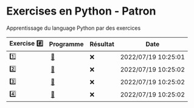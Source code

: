 # Exercises en Python - Patron

Apprentissage du language Python par des exercices

|  Exercise :hash:  |  Programme | Résultat | Date |
|-------------------|------------|----------|------|
| :one: | [:bookmark:](01/programme.py) | :x: | 2022/07/19 10:25:01 |
| :two: | [:bookmark:](02/programme.py) | :x: | 2022/07/19 10:25:02 |
| :three: | [:bookmark:](03/programme.py) | :x: | 2022/07/19 10:25:02 |
| :four: | [:bookmark:](04/programme.py) | :x: | 2022/07/19 10:25:02 |
